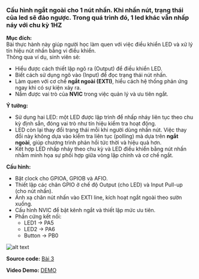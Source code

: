 
### Cấu hình ngắt ngoài cho 1 nút nhấn. Khi nhấn nút, trạng thái của led sẽ đảo ngược. Trong quá trình đó, 1 led khác vẫn nhấp náy với chu kỳ 1HZ  
**Mục đích:**  
Bài thực hành này giúp người học làm quen với việc điều khiển LED và xử lý tín hiệu nút nhấn bằng vi điều khiển.  
Thông qua ví dụ, sinh viên sẽ:  
- Hiểu được cách thiết lập ngõ ra (Output) để điều khiển LED.  
- Biết cách sử dụng ngõ vào (Input) để đọc trạng thái nút nhấn.  
- Làm quen với cơ chế **ngắt ngoài (EXTI)**, hiểu cách hệ thống phản ứng ngay khi có sự kiện xảy ra.  
- Nắm được vai trò của **NVIC** trong việc quản lý và ưu tiên ngắt.  

**Ý tưởng:**  
- Sử dụng hai LED: một LED được lập trình để nhấp nháy liên tục theo chu kỳ định sẵn, đóng vai trò như tín hiệu kiểm tra hoạt động.  
- LED còn lại thay đổi trạng thái mỗi khi người dùng nhấn nút. Việc thay đổi này không dựa vào kiểm tra liên tục (polling) mà dựa trên **ngắt ngoài**, giúp chương trình phản hồi tức thời và hiệu quả hơn.  
- Kết hợp LED nhấp nháy theo chu kỳ và LED điều khiển bằng nút nhấn nhằm minh họa sự phối hợp giữa vòng lặp chính và cơ chế ngắt.  

**Cấu hình:**  
- Bật clock cho GPIOA, GPIOB và AFIO.  
- Thiết lập các chân GPIO ở chế độ Output (cho LED) và Input Pull-up (cho nút nhấn).  
- Ánh xạ chân nút nhấn vào EXTI line, kích hoạt ngắt ngoài theo sườn xuống.  
- Cấu hình NVIC để bật kênh ngắt và thiết lập mức ưu tiên.  
- Phần cứng kết nối:  
  - LED1 → PA5  
  - LED2 → PA6  
  - Button → PB0  
 

![alt text](img.jpg)  

**Source code:** [Bài 3](main.c)  

**Video Demo:** [DEMO](https://drive.google.com/drive/u/0/folders/18WuSejkMz8G0gB_w4a7SlnFkfVLqn4w3)







